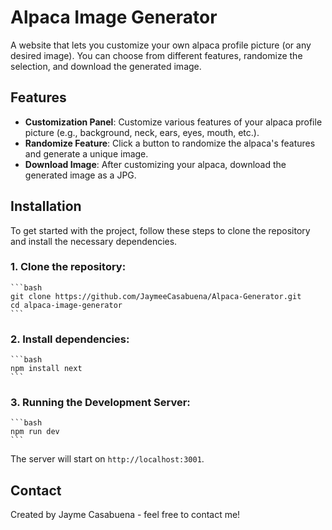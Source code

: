 # Alpaca Image Generator

A website that lets you customize your own alpaca profile picture (or any desired image). You can choose from different features, randomize the selection, and download the generated image.

## Features

- **Customization Panel**: Customize various features of your alpaca profile picture (e.g., background, neck, ears, eyes, mouth, etc.).
- **Randomize Feature**: Click a button to randomize the alpaca's features and generate a unique image.
- **Download Image**: After customizing your alpaca, download the generated image as a JPG.

## Installation

To get started with the project, follow these steps to clone the repository and install the necessary dependencies.

### 1. **Clone the repository**:

    ```bash
    git clone https://github.com/JaymeeCasabuena/Alpaca-Generator.git
    cd alpaca-image-generator
    ```

### 2. **Install dependencies**:

    ```bash
    npm install next
    ```

### 3. **Running the Development Server**:

    ```bash
    npm run dev
    ```

The server will start on `http://localhost:3001`.

## Contact

Created by Jayme Casabuena - feel free to contact me!


